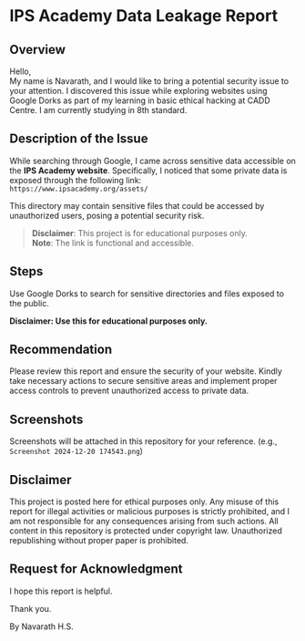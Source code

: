 # IPS Academy Data Leakage Report

## Overview
Hello,  
My name is Navarath, and I would like to bring a potential security issue to your attention. I discovered this issue while exploring websites using Google Dorks as part of my learning in basic ethical hacking at CADD Centre. I am currently studying in 8th standard.

## Description of the Issue
While searching through Google, I came across sensitive data accessible on the **IPS Academy website**. Specifically, I noticed that some private data is exposed through the following link:  
`https://www.ipsacademy.org/assets/`

This directory may contain sensitive files that could be accessed by unauthorized users, posing a potential security risk.

> **Disclaimer**: This project is for educational purposes only.  
> **Note**: The link is functional and accessible.

## Steps
Use Google Dorks to search for sensitive directories and files exposed to the public. 

**Disclaimer: Use this for educational purposes only.**

## Recommendation
Please review this report and ensure the security of your website. Kindly take necessary actions to secure sensitive areas and implement proper access controls to prevent unauthorized access to private data.

## Screenshots
Screenshots will be attached in this repository for your reference. (e.g., `Screenshot 2024-12-20 174543.png`)

## Disclaimer
This project is posted here for ethical purposes only. Any misuse of this report for illegal activities or malicious purposes is strictly prohibited, and I am not responsible for any consequences arising from such actions. All content in this repository is protected under copyright law. Unauthorized republishing without proper paper is prohibited.

## Request for Acknowledgment
I hope this report is helpful.

Thank you.  

By Navarath H.S.
